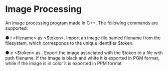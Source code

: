 # Image Processing
An image processing program made in C++. The following commands are supported:

● i \<filename> as <$token>. Import an image file named filename from
the filesystem, which corresponds to the unique
identifier $token.

● e \<$token> as <filename>. Export the image associated with the
$token to a file with path filename.
If the image is black and white it is exported in PGM format,
while if the image is in color it is exported in PPM format
